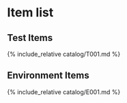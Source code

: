 # Item list

## Test Items

{% include_relative catalog/T001.md %}

## Environment Items

{% include_relative catalog/E001.md %}
